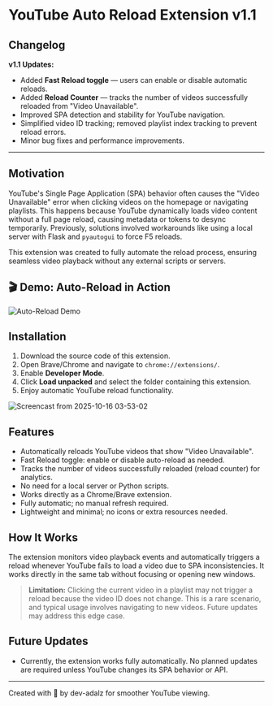 # YouTube Auto Reload Extension v1.1

## Changelog

**v1.1 Updates:**

* Added **Fast Reload toggle** — users can enable or disable automatic reloads.
* Added **Reload Counter** — tracks the number of videos successfully reloaded from "Video Unavailable".
* Improved SPA detection and stability for YouTube navigation.
* Simplified video ID tracking; removed playlist index tracking to prevent reload errors.
* Minor bug fixes and performance improvements.

---

## Motivation

YouTube's Single Page Application (SPA) behavior often causes the "Video Unavailable" error when clicking videos on the homepage or navigating playlists. This happens because YouTube dynamically loads video content without a full page reload, causing metadata or tokens to desync temporarily. Previously, solutions involved workarounds like using a local server with Flask and `pyautogui` to force F5 reloads.

This extension was created to fully automate the reload process, ensuring seamless video playback without any external scripts or servers.

## 🎬 Demo: Auto-Reload in Action

![Auto-Reload Demo](https://media3.giphy.com/media/v1.Y2lkPTc5MGI3NjExYTV4a2ozc2k2amg1YWtrYXkxNXRjdG1rOGFrN2oydWppbWliaHVhdiZlcD12MV9pbnRlcm5hbF9naWZfYnlfaWQmY3Q9Zw/yyyoqiYu4WTfbrBHF4/giphy.gif)

## Installation

1. Download the source code of this extension.
2. Open Brave/Chrome and navigate to `chrome://extensions/`.
3. Enable **Developer Mode**.
4. Click **Load unpacked** and select the folder containing this extension.
5. Enjoy automatic YouTube reload functionality.

![Screencast from 2025-10-16 03-53-02](https://github.com/user-attachments/assets/aebda5b1-47bb-4f93-95ed-807be3e405c3)

## Features

* Automatically reloads YouTube videos that show "Video Unavailable".
* Fast Reload toggle: enable or disable auto-reload as needed.
* Tracks the number of videos successfully reloaded (reload counter) for analytics.
* No need for a local server or Python scripts.
* Works directly as a Chrome/Brave extension.
* Fully automatic; no manual refresh required.
* Lightweight and minimal; no icons or extra resources needed.

## How It Works

The extension monitors video playback events and automatically triggers a reload whenever YouTube fails to load a video due to SPA inconsistencies. It works directly in the same tab without focusing or opening new windows.

> **Limitation:** Clicking the current video in a playlist may not trigger a reload because the video ID does not change. This is a rare scenario, and typical usage involves navigating to new videos. Future updates may address this edge case.

## Future Updates

* Currently, the extension works fully automatically. No planned updates are required unless YouTube changes its SPA behavior or API.

---

Created with 💛 by dev-adalz for smoother YouTube viewing.
